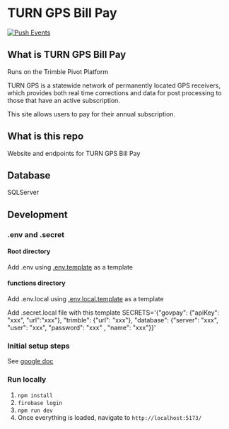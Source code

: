 # TURN GPS Bill Pay

[![Push Events](https://github.com/agrc/turn-gps-billpay/actions/workflows/push.yml/badge.svg)](https://github.com/agrc/turn-gps-billpay/actions/workflows/push.yml)

## What is TURN GPS Bill Pay

Runs on the Trimble Pivot Platform

TURN GPS is a statewide network of permanently located GPS receivers, which provides both real time corrections and data for post processing to those that have an active subscription.

This site allows users to pay for their annual subscription.

## What is this repo

Website and endpoints for TURN GPS Bill Pay

## Database

SQLServer

## Development

### .env and .secret

#### Root directory
Add .env using [.env.template](.env.template) as a template

#### functions directory
Add .env.local using [.env.local.template](functions/.env.local.template) as a template

Add .secret.local file with this template
SECRETS='{"govpay": {"apiKey": "xxx", "url":"xxx"}, 
"trimble": {"url": "xxx"}, 
"database": {"server": "xxx", "user": "xxx", "password": "xxx" , "name": "xxx"}}'

### Initial setup steps
See [google doc](https://docs.google.com/document/d/14j7817psXXKBa9vGuP0nd6bKcxYuDeeCdYWES7kQ65Y/edit?usp=sharing)

### Run locally

1. `npm install`
1. `firebase login`
1. `npm run dev`
1. Once everything is loaded, navigate to `http://localhost:5173/`
